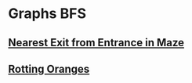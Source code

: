 # Graphs BFS

## [Nearest Exit from Entrance in Maze](https://leetcode.com/problems/nearest-exit-from-entrance-in-maze/?envType=study-plan-v2&envId=leetcode-75)

## [Rotting Oranges](https://leetcode.com/problems/rotting-oranges/?envType=study-plan-v2&envId=leetcode-75)
